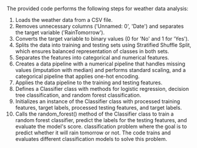 The provided code performs the following steps for weather data analysis:
1.	Loads the weather data from a CSV file.
2.	Removes unnecessary columns ('Unnamed: 0', 'Date') and separates the target variable ('RainTomorrow').
3.	Converts the target variable to binary values (0 for 'No' and 1 for 'Yes').
4.	Splits the data into training and testing sets using Stratified Shuffle Split, which ensures balanced representation of classes in both sets.
5.	Separates the features into categorical and numerical features.
6.	Creates a data pipeline with a numerical pipeline that handles missing values (imputation with median) and performs standard scaling, and a categorical pipeline that applies one-hot encoding.
7.	Applies the data pipeline to the training and testing features.
8.	Defines a Classifier class with methods for logistic regression, decision tree classification, and random forest classification.
9.	Initializes an instance of the Classifier class with processed training features, target labels, processed testing features, and target labels.
10.	Calls the random_forest() method of the Classifier class to train a random forest classifier, predict the labels for the testing features, and evaluate the model's score.
classification problem where the goal is to predict whether it will rain tomorrow or not. The code trains and evaluates different classification models to solve this problem.


